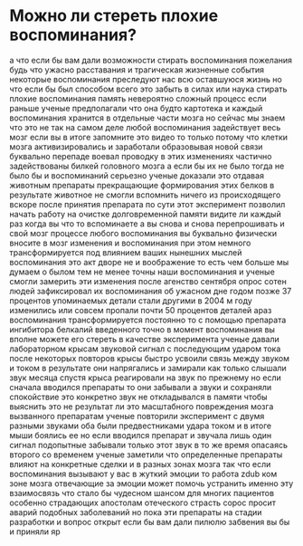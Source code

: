 <!-- https://www.youtube.com/watch?v=89shevn24L8 -->
<!-- https://www.youtube.com/watch?v=-WjlwstJy1o -->

# Можно ли стереть плохие воспоминания?

а что если бы вам дали возможности стирать воспоминания пожелания будь что ужасно расставания и трагическая жизненные события некоторые воспоминания преследуют нас всю оставшуюся жизнь но что если бы был способом всего это забыть в силах или наука стирать плохие воспоминания память невероятно сложный процесс если раньше ученые предполагали что она будто картотека и каждый воспоминания хранится в отдельные части мозга но сейчас мы знаем что это не так на самом деле любой воспоминания задействует весь мозг если вы в итоге запомните это видео то только потому что клетки мозга активизировались и заработали образовывая новой связи буквально перепаде воевал проводку в этих изменениях частично задействованы билкей головного мозга а если бы их не было тогда не было бы и воспоминаний серьезно ученые доказали это отдавая животным препараты прекращающие формирования этих белков в результате животное не смогли вспомнить ничего из происходящего вскоре после принятия препарата по сути этот эксперимент позволил начать работу на очистке долговременной памяти видите ли каждый раз когда вы что то вспоминаете а вы снова и снова перепрошивать и свой мозг процессе любого воспоминания вы буквально физически вносите в мозг изменения и воспоминания при этом немного трансформируется под влиянием ваших нынешних мыслей воспоминания это акт дворе не и воображение то есть чем больше мы думаем о былом тем не менее точны наши воспоминания и ученые смогли замерить эти изменения после агенство сентября опрос сотен людей зафиксировал их воспоминания об ужасном дне годом позже 37 процентов упоминаемых детали стали другими в 2004 м году изменились или совсем пропали почти 50 процентов деталей араз воспоминания трансформируется постоянно то с помощью препарата ингибитора белкалий введенного точно в момент воспоминания вы вполне можете его стереть в качестве эксперимента ученые давали лабораторном крысам звуковой сигнал с последующим ударом тока после некоторых повторов крысы быстро усвоили связь между звуком и током в результате они напрягались и замирали как только слышали звук месяца спустя крыса реагировали на звук по прежнему но если сначала вводился препараты то они забывали а звуки и сохраняли спокойствие это конкретно звук не откладывался в памяти чтобы выяснить это не результат ли это масштабного повреждения мозга вызванного препаратам ученые повторили эксперимент с двумя разными звуками оба были предвестниками удара током и в итоге мыши боялись ее но если вводился препарат и звучала лишь один сигнал подопытные забывали только этот звук в то же время опасаясь второго со временем ученые заметили что определенные препараты влияют на конкретные сделки и в разных зонах мозга так что если воспоминания вызывают у вас в жуткий эмоции то работа zdub ком зоне мозга отвечающие за эмоции может помочь устранить именно эту взаимосвязь что стало бы чудесном шансом для многих пациентов особенно страдающих апостолам отеческого страсть сорос просит аварий подобных заболеваний но пока эти препараты на стадии разработки и вопрос открыт если бы вам дали пилюлю забвения вы бы и приняли яр
